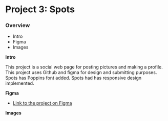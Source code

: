 # Project 3: Spots

### Overview

- Intro
- Figma
- Images

**Intro**

This project is a social web page for posting pictures and making a profile. This project uses Github and figma for design and submitting purposes. Spots has Poppins font added. Spots had has responsive design implemented.

**Figma**

- [Link to the project on Figma](https://www.figma.com/file/BBNm2bC3lj8QQMHlnqRsga/Sprint-3-Project-%E2%80%94-Spots?type=design&node-id=2%3A60&mode=design&t=afgNFybdorZO6cQo-1)

**Images**
